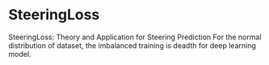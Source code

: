 # SteeringLoss
SteeringLoss: Theory and Application for Steering Prediction
For the normal distribution of dataset, the imbalanced training is deadth for deep learning model.
